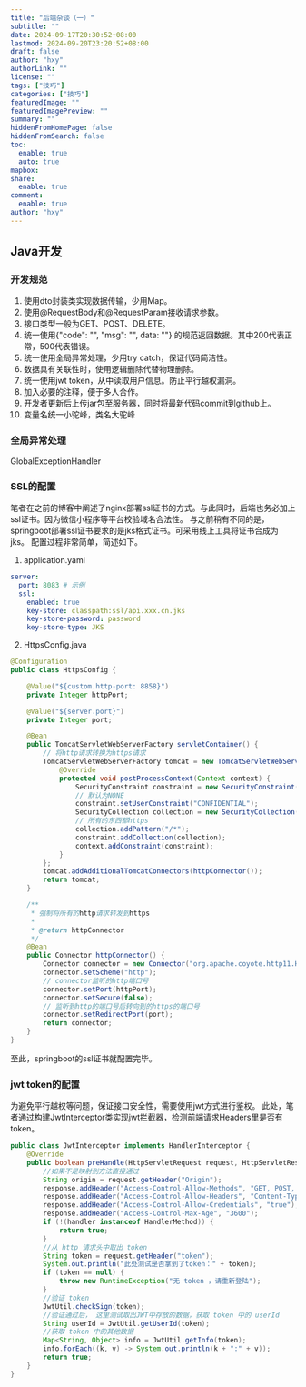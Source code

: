 ```yaml
---
title: "后端杂谈（一）"
subtitle: ""
date: 2024-09-17T20:30:52+08:00
lastmod: 2024-09-20T23:20:52+08:00
draft: false
author: "hxy"
authorLink: ""
license: ""
tags: ["技巧"]
categories: ["技巧"]
featuredImage: ""
featuredImagePreview: ""
summary: ""
hiddenFromHomePage: false
hiddenFromSearch: false
toc:
  enable: true
  auto: true
mapbox:
share:
  enable: true
comment:
  enable: true
author: "hxy"
---
```


## Java开发
### 开发规范
1. 使用dto封装类实现数据传输，少用Map。
2. 使用@RequestBody和@RequestParam接收请求参数。
3. 接口类型一般为GET、POST、DELETE。
3. 统一使用{"code": "", "msg": "", data: ""} 的规范返回数据。其中200代表正常，500代表错误。
4. 统一使用全局异常处理，少用try catch，保证代码简洁性。
5. 数据具有关联性时，使用逻辑删除代替物理删除。
6. 统一使用jwt token，从中读取用户信息。防止平行越权漏洞。
7. 加入必要的注释，便于多人合作。
8. 开发者更新后上传jar包至服务器，同时将最新代码commit到github上。
9. 变量名统一小驼峰，类名大驼峰

### 全局异常处理
GlobalExceptionHandler

### SSL的配置
笔者在之前的博客中阐述了nginx部署ssl证书的方式。与此同时，后端也务必加上ssl证书。因为微信小程序等平台校验域名合法性。
与之前稍有不同的是，springboot部署ssl证书要求的是jks格式证书。可采用线上工具将证书合成为jks。
配置过程非常简单，简述如下。
1. application.yaml
```yaml
server:
  port: 8083 # 示例
  ssl:
    enabled: true
    key-store: classpath:ssl/api.xxx.cn.jks
    key-store-password: password
    key-store-type: JKS
```

2. HttpsConfig.java
```java
@Configuration
public class HttpsConfig {

    @Value("${custom.http-port: 8858}")
    private Integer httpPort;

    @Value("${server.port}")
    private Integer port;

    @Bean
    public TomcatServletWebServerFactory servletContainer() {
        // 将http请求转换为https请求
        TomcatServletWebServerFactory tomcat = new TomcatServletWebServerFactory() {
            @Override
            protected void postProcessContext(Context context) {
                SecurityConstraint constraint = new SecurityConstraint();
                // 默认为NONE
                constraint.setUserConstraint("CONFIDENTIAL");
                SecurityCollection collection = new SecurityCollection();
                // 所有的东西都https
                collection.addPattern("/*");
                constraint.addCollection(collection);
                context.addConstraint(constraint);
            }
        };
        tomcat.addAdditionalTomcatConnectors(httpConnector());
        return tomcat;
    }

    /**
     * 强制将所有的http请求转发到https
     *
     * @return httpConnector
     */
    @Bean
    public Connector httpConnector() {
        Connector connector = new Connector("org.apache.coyote.http11.Http11NioProtocol");
        connector.setScheme("http");
        // connector监听的http端口号
        connector.setPort(httpPort);
        connector.setSecure(false);
        // 监听到http的端口号后转向到的https的端口号
        connector.setRedirectPort(port);
        return connector;
    }
}
```
至此，springboot的ssl证书就配置完毕。


### jwt token的配置
为避免平行越权等问题，保证接口安全性，需要使用jwt方式进行鉴权。
此处，笔者通过构建JwtInterceptor类实现jwt拦截器，检测前端请求Headers里是否有token。
```java
public class JwtInterceptor implements HandlerInterceptor {
    @Override
    public boolean preHandle(HttpServletRequest request, HttpServletResponse response, Object handler) throws Exception {
        //如果不是映射到方法直接通过
        String origin = request.getHeader("Origin");
        response.addHeader("Access-Control-Allow-Methods", "GET, POST, PUT, DELETE, OPTIONS, HEAD");
        response.addHeader("Access-Control-Allow-Headers", "Content-Type, Authorization, token");
        response.addHeader("Access-Control-Allow-Credentials", "true");
        response.addHeader("Access-Control-Max-Age", "3600");
        if (!(handler instanceof HandlerMethod)) {
            return true;
        }
        //从 http 请求头中取出 token
        String token = request.getHeader("token");
        System.out.println("此处测试是否拿到了token：" + token);
        if (token == null) {
            throw new RuntimeException("无 token ，请重新登陆");
        }
        //验证 token
        JwtUtil.checkSign(token);
        //验证通过后， 这里测试取出JWT中存放的数据，获取 token 中的 userId
        String userId = JwtUtil.getUserId(token);
        //获取 token 中的其他数据
        Map<String, Object> info = JwtUtil.getInfo(token);
        info.forEach((k, v) -> System.out.println(k + ":" + v));
        return true;
    }
}
